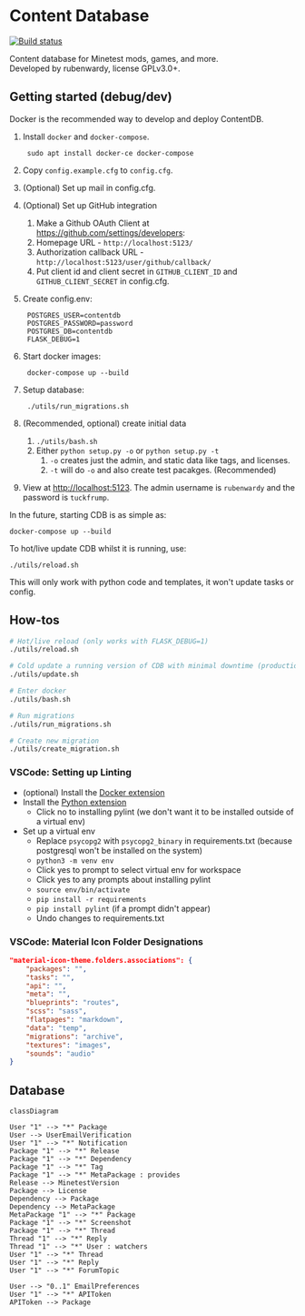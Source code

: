 # Content Database
[![Build status](https://gitlab.com/minetest/contentdb/badges/master/pipeline.svg)](https://gitlab.com/minetest/contentdb/pipelines)

Content database for Minetest mods, games, and more.\
Developed by rubenwardy, license GPLv3.0+.

## Getting started (debug/dev)

Docker is the recommended way to develop and deploy ContentDB.

1. Install `docker` and `docker-compose`.

		sudo apt install docker-ce docker-compose

2. Copy `config.example.cfg` to `config.cfg`.

3. (Optional) Set up mail in config.cfg.

4. (Optional) Set up GitHub integration
	1. Make a Github OAuth Client at <https://github.com/settings/developers>:
	2. Homepage URL - `http://localhost:5123/`
	3. Authorization callback URL - `http://localhost:5123/user/github/callback/`
	4. Put client id and client secret in `GITHUB_CLIENT_ID` and `GITHUB_CLIENT_SECRET` in config.cfg.

5. Create config.env:

		POSTGRES_USER=contentdb
		POSTGRES_PASSWORD=password
		POSTGRES_DB=contentdb
		FLASK_DEBUG=1

5. Start docker images:

		docker-compose up --build

6. Setup database:

		./utils/run_migrations.sh

8. (Recommended, optional) create initial data
	1. `./utils/bash.sh`
	2. Either `python setup.py -o` or `python setup.py -t`
	  	1. `-o` creates just the admin, and static data like tags, and licenses.
	  	2. `-t` will do `-o` and also create test pacakges. (Recommended)

9. View at <http://localhost:5123>.
   The admin username is `rubenwardy` and the password is `tuckfrump`.

In the future, starting CDB is as simple as:

	docker-compose up --build

To hot/live update CDB whilst it is running, use:

	./utils/reload.sh

This will only work with python code and templates, it won't update tasks or config.


## How-tos

```sh
# Hot/live reload (only works with FLASK_DEBUG=1)
./utils/reload.sh

# Cold update a running version of CDB with minimal downtime (production)
./utils/update.sh

# Enter docker
./utils/bash.sh

# Run migrations
./utils/run_migrations.sh

# Create new migration
./utils/create_migration.sh
```


### VSCode: Setting up Linting

* (optional) Install the [Docker extension](https://marketplace.visualstudio.com/items?itemName=ms-azuretools.vscode-docker)
* Install the [Python extension](https://marketplace.visualstudio.com/items?itemName=ms-python.python)
	* Click no to installing pylint (we don't want it to be installed outside of a virtual env)
* Set up a virtual env
	* Replace `psycopg2` with `psycopg2_binary` in requirements.txt (because postgresql won't be installed on the system)
	* `python3 -m venv env`
	* Click yes to prompt to select virtual env for workspace
	* Click yes to any prompts about installing pylint
	* `source env/bin/activate`
	* `pip install -r requirements`
	* `pip install pylint` (if a prompt didn't appear)
	* Undo changes to requirements.txt

### VSCode: Material Icon Folder Designations

```json
"material-icon-theme.folders.associations": {
	"packages": "",
	"tasks": "",
	"api": "",
	"meta": "",
	"blueprints": "routes",
	"scss": "sass",
	"flatpages": "markdown",
	"data": "temp",
	"migrations": "archive",
	"textures": "images",
	"sounds": "audio"
}
```


## Database


```mermaid
classDiagram

User "1" --> "*" Package
User --> UserEmailVerification
User "1" --> "*" Notification
Package "1" --> "*" Release
Package "1" --> "*" Dependency
Package "1" --> "*" Tag
Package "1" --> "*" MetaPackage : provides
Release --> MinetestVersion
Package --> License
Dependency --> Package
Dependency --> MetaPackage
MetaPackage "1" --> "*" Package
Package "1" --> "*" Screenshot
Package "1" --> "*" Thread
Thread "1" --> "*" Reply
Thread "1" --> "*" User : watchers
User "1" --> "*" Thread
User "1" --> "*" Reply
User "1" --> "*" ForumTopic

User --> "0..1" EmailPreferences
User "1" --> "*" APIToken
APIToken --> Package
```
